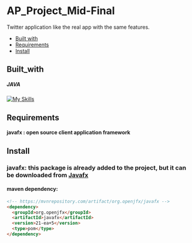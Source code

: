 # AP_Project_Mid-Final
Twitter application like the real app with the same features.

<ul>
  <li><a href=#built_with>Built with</a></li>
  <li><a href=#requirements>Requirements</a></li>
  <li><a href=#install>Install</a></li>
</ul>





## Built_with
##### JAVA
[![My Skills](https://skillicons.dev/icons?i=java&perline=1)](https://skillicons.dev)


## Requirements


   #### javafx : open source client application framework

## Install
  ### javafx: this package is already added to the project, but it can be downloaded from <a href=https://openjfx.io/>Javafx</a>
  #### maven dependency:
  ```md
  <!-- https://mvnrepository.com/artifact/org.openjfx/javafx -->
<dependency>
    <groupId>org.openjfx</groupId>
    <artifactId>javafx</artifactId>
    <version>21-ea+5</version>
    <type>pom</type>
</dependency>

  ```
